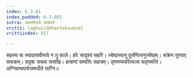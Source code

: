 ```yaml
---
index: 6.3.81
index_padded: 6.3.081
sutra: अव्ययीभावे चाकाले
vritti: laghusiddhantakaumudi
vrittiindex: 917

---
```

सहस्य सः स्यादव्ययीभावे न तु काले। हरेः सादृश्यं सहरि। ज्येष्ठस्यानु पूर्व्येणेत्यनुज्येष्ठम्। चक्रेण युगपत् सचक्रम्। सदृशः सख्या ससखि। क्षत्राणां सम्पत्तिः सक्षत्रम्। तृणमप्यपरित्यज्य सतृणमत्ति। अग्निग्रन्थपर्यन्तमधीते साग्नि॥